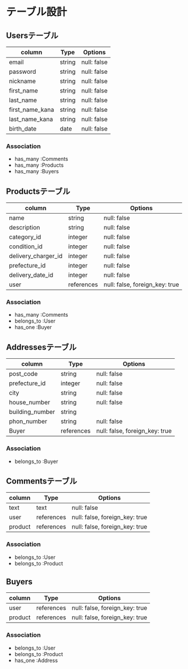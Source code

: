 # テーブル設計

## Usersテーブル

| column           | Type    | Options     |
| ---------------- | ------- | ----------- |
| email            | string  | null: false |
| password         | string  | null: false |
| nickname         | string  | null: false |
| first_name       | string  | null: false |
| last_name        | string  | null: false |
| first_name_kana  | string  | null: false |
| last_name_kana   | string  | null: false |
| birth_date       | date    | null: false |

### Association

- has_many :Comments
- has_many :Products
- has_many :Buyers

## Productsテーブル

| column                | Type       | Options                        |
| --------------------- | ---------- | ------------------------------ |
| name                  | string     | null: false                    |
| description           | string     | null: false                    |
| category_id           | integer    | null: false                    |
| condition_id          | integer    | null: false                    |
| delivery_charger_id   | integer    | null: false                    |
| prefecture_id         | integer    | null: false                    |
| delivery_date_id      | integer    | null: false                    |
| user                  | references | null: false, foreign_key: true |

### Association

- has_many :Comments
- belongs_to :User
- has_one :Buyer

## Addressesテーブル

| column           | Type       | Options                        |
| ---------------- | ---------- | ------------------------------ |
| post_code        | string     | null: false                    |
| prefecture_id    | integer    | null: false                    |
| city             | string     | null: false                    |
| house_number     | string     | null: false                    |
| building_number  | string     |                                |
| phon_number      | string     | null: false                    |
| Buyer            | references | null: false, foreign_key: true | 

### Association

- belongs_to :Buyer

## Commentsテーブル

| column  | Type       | Options                        |
| ------- | ---------- | ------------------------------ |
| text    | text       | null: false                    |
| user    | references | null: false, foreign_key: true |
| product | references | null: false, foreign_key: true |

### Association

- belongs_to :User
- belongs_to :Product

## Buyers
 
| column  | Type       | Options                        |
| ------- | ---------- | ------------------------------ |
| user    | references | null: false, foreign_key: true |
| product | references | null: false, foreign_key: true |

### Association

- belongs_to :User
- belongs_to :Product
- has_one :Address